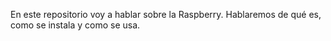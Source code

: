 En este repositorio voy a hablar sobre la Raspberry.
Hablaremos de qué es, como se instala y como se usa.
